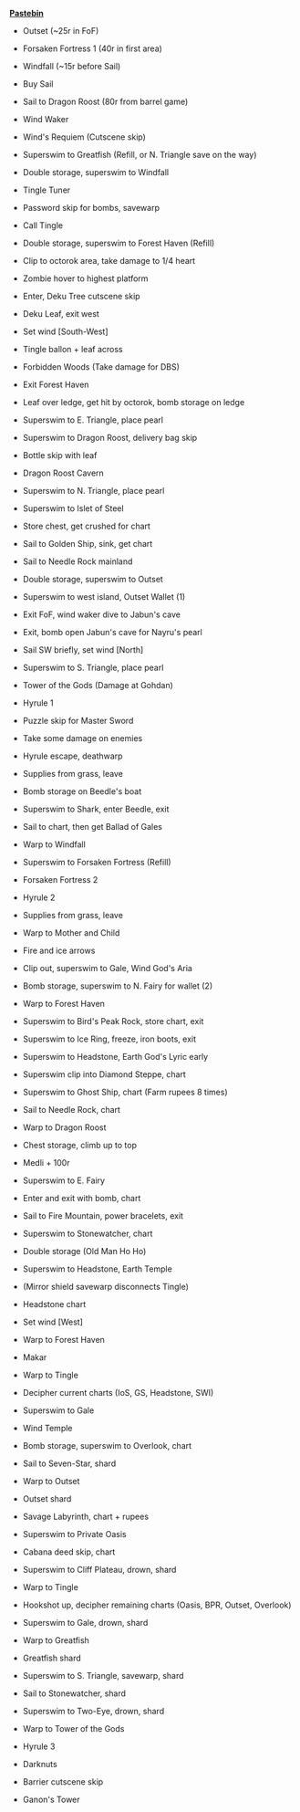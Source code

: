 <a href="https://pastebin.com/XFyFQc70">**Pastebin**</a>


- Outset (~25r in FoF) 
- Forsaken Fortress 1 (40r in first area)
- Windfall (~15r before Sail)
- Buy Sail
- Sail to Dragon Roost (80r from barrel game)
- Wind Waker
- Wind's Requiem (Cutscene skip)
- Superswim to Greatfish (Refill, or N. Triangle save on the way)
- Double storage, superswim to Windfall
- Tingle Tuner
- Password skip for bombs, savewarp
- Call Tingle
- Double storage, superswim to Forest Haven (Refill)
- Clip to octorok area, take damage to 1/4 heart
- Zombie hover to highest platform
- Enter, Deku Tree cutscene skip
- Deku Leaf, exit west
- Set wind [South-West]
- Tingle ballon + leaf across
- Forbidden Woods (Take damage for DBS)
 
- Exit Forest Haven
- Leaf over ledge, get hit by octorok, bomb storage on ledge
- Superswim to E. Triangle, place pearl
- Superswim to Dragon Roost, delivery bag skip
- Bottle skip with leaf
- Dragon Roost Cavern
 
- Superswim to N. Triangle, place pearl
- Superswim to Islet of Steel
- Store chest, get crushed for chart
- Sail to Golden Ship, sink, get chart
- Sail to Needle Rock mainland
- Double storage, superswim to Outset
- Superswim to west island, Outset Wallet (1)
- Exit FoF, wind waker dive to Jabun's cave
- Exit, bomb open Jabun's cave for Nayru's pearl
- Sail SW briefly, set wind [North]
- Superswim to S. Triangle, place pearl
- Tower of the Gods (Damage at Gohdan)
 
- Hyrule 1
- Puzzle skip for Master Sword
- Take some damage on enemies
- Hyrule escape, deathwarp
- Supplies from grass, leave
- Bomb storage on Beedle's boat
- Superswim to Shark, enter Beedle, exit
- Sail to chart, then get Ballad of Gales
 
- Warp to Windfall
- Superswim to Forsaken Fortress (Refill)
- Forsaken Fortress 2
- Hyrule 2
- Supplies from grass, leave
 
- Warp to Mother and Child
- Fire and ice arrows
- Clip out, superswim to Gale, Wind God's Aria
- Bomb storage, superswim to N. Fairy for wallet (2)
 
- Warp to Forest Haven 
- Superswim to Bird's Peak Rock, store chart, exit 
- Superswim to Ice Ring, freeze, iron boots, exit
- Superswim to Headstone, Earth God's Lyric early
- Superswim clip into Diamond Steppe, chart
- Superswim to Ghost Ship, chart (Farm rupees 8 times)
- Sail to Needle Rock, chart
 
- Warp to Dragon Roost
- Chest storage, climb up to top
- Medli + 100r
- Superswim to E. Fairy
- Enter and exit with bomb, chart
- Sail to Fire Mountain, power bracelets, exit
- Superswim to Stonewatcher, chart
- Double storage (Old Man Ho Ho)
- Superswim to Headstone, Earth Temple
- (Mirror shield savewarp disconnects Tingle)
- Headstone chart
- Set wind [West]
 
- Warp to Forest Haven
- Makar

- Warp to Tingle
- Decipher current charts (IoS, GS, Headstone, SWI)
- Superswim to Gale
- Wind Temple
- Bomb storage, superswim to Overlook, chart
- Sail to Seven-Star, shard
 
- Warp to Outset
- Outset shard
- Savage Labyrinth, chart + rupees
- Superswim to Private Oasis
- Cabana deed skip, chart
- Superswim to Cliff Plateau, drown, shard 
 
- Warp to Tingle
- Hookshot up, decipher remaining charts (Oasis, BPR, Outset, Overlook)
- Superswim to Gale, drown, shard
 
- Warp to Greatfish
- Greatfish shard
- Superswim to S. Triangle, savewarp, shard
- Sail to Stonewatcher, shard
- Superswim to Two-Eye, drown, shard
 
- Warp to Tower of the Gods
- Hyrule 3
- Darknuts
- Barrier cutscene skip
- Ganon's Tower
